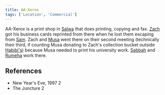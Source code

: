 ```yaml
---
title: AA-Xerox
tags: ['Location', 'Commercial']
---
```

AA-Xerox is a print shop in [Salwa](_wiki/salwa.md) that does printing, copying and fax. [Zach](_wiki/zach.md) got his business cards reprinted from there when he lost them escaping from [Sam](_wiki/sam.md). Zach and [Musa](_wiki/musa.md) went there on their second meeting (technically their third, if counting Musa donating to Zach's collection bucket outside [Habibi's](_wiki/habibis.md)) because Musa needed to print his university work. [Sabbah](_wiki/sabbah.md) and [Rumeha](_wiki/rumeha.md) work there.

## References
- New Year's Eve, 1997 2
- The Juncture 2
